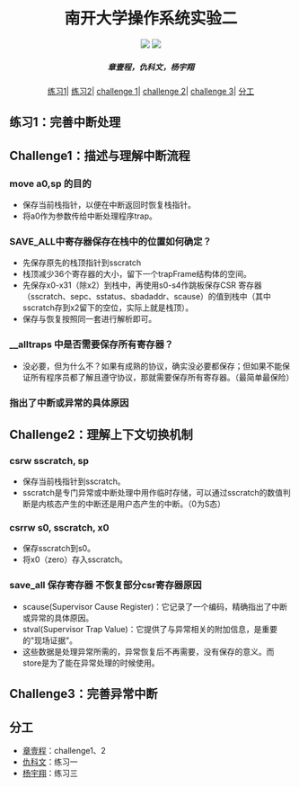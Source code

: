 <h1 align="center"> 南开大学操作系统实验二 </h1>
<p align="center">
<a href="https://cc.nankai.edu.cn/"><img src="https://img.shields.io/badge/NKU-CS-07679f"></a>
<a href="http://oslab.mobisys.cc/"><img src="https://img.shields.io/badge/NKU-OS-86006a"></a>
</p>
<h5 align="center"><em>章壹程，仇科文，杨宇翔 </em></h5>
<p align="center">
<p align="center">
  <a href="##练习1：完善中断处理">练习1</a>|
  <a href="##练习2：实现 Best-Fit 连续物理内存分配算法（需要编程）">练习2</a>|
  <a href="## Challenge1：描述与理解中断流程">challenge 1</a>|
  <a href="## Challenge2：理解上下文切换机制">challenge 2</a>|
  <a href="## Challenge3：完善异常中断">challenge 3</a>|
  <a href="##分工">分工</a>
</p>






## 练习1：完善中断处理


## Challenge1：描述与理解中断流程
### move a0,sp 的目的
- 保存当前栈指针，以便在中断返回时恢复栈指针。
- 将a0作为参数传给中断处理程序trap。

### SAVE_ALL中寄存器保存在栈中的位置如何确定？
- 先保存原先的栈顶指针到sscratch
- 栈顶减少36个寄存器的大小，留下一个trapFrame结构体的空间。
- 先保存x0-x31（除x2）到栈中，再使用s0-s4作跳板保存CSR 寄存器（sscratch、sepc、sstatus、sbadaddr、scause）的值到栈中（其中sscratch存到x2留下的空位，实际上就是栈顶）。
- 保存与恢复按照同一套进行解析即可。
### __alltraps 中是否需要保存所有寄存器？
- 没必要，但为什么不？如果有成熟的协议，确实没必要都保存；但如果不能保证所有程序员都了解且遵守协议，那就需要保存所有寄存器。（最简单最保险）
### 指出了中断或异常的具体原因
## Challenge2：理解上下文切换机制
### csrw sscratch, sp
- 保存当前栈指针到sscratch。
- sscratch是专门异常或中断处理中用作临时存储，可以通过sscratch的数值判断是内核态产生的中断还是用户态产生的中断。（0为S态）
### csrrw s0, sscratch, x0
- 保存sscratch到s0。
- 将x0（zero）存入sscratch。
### save_all 保存寄存器 不恢复部分csr寄存器原因
- scause(Supervisor Cause Register)：它记录了一个编码，精确指出了中断或异常的具体原因。
- stval(Supervisor Trap Value)：它提供了与异常相关的附加信息，是重要的"现场证据"。
- 这些数据是处理异常所需的，异常恢复后不再需要，没有保存的意义。而store是为了能在异常处理的时候使用。
## Challenge3：完善异常中断


## 分工

- [章壹程](https://github.com/u2003yuge)：challenge1、2
- [仇科文](https://github.com/luyanhexay)：练习一
- [杨宇翔](https://github.com/sheepspacefly)：练习三
